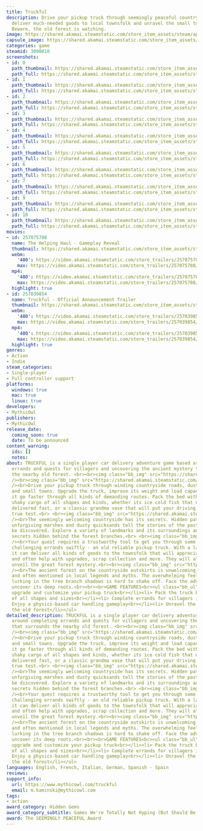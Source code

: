 ```yaml
---
title: Truckful
description: Drive your pickup truck through seemingly peaceful countryside valleys,
  deliver much-needed goods to local townsfolk and unravel the small town mystery.
  Beware, the old forest is watching.
image: https://shared.akamai.steamstatic.com/store_item_assets/steam/apps/3090810/header.jpg?t=1732267316
capsule_image: https://shared.akamai.steamstatic.com/store_item_assets/steam/apps/3090810/capsule_231x87.jpg?t=1732267316
categories: game
steamid: 3090810
screenshots:
- id: 0
  path_thumbnail: https://shared.akamai.steamstatic.com/store_item_assets/steam/apps/3090810/ss_138ae09e5be848c87943ce04a434d83d0cff57f4.600x338.jpg?t=1732267316
  path_full: https://shared.akamai.steamstatic.com/store_item_assets/steam/apps/3090810/ss_138ae09e5be848c87943ce04a434d83d0cff57f4.1920x1080.jpg?t=1732267316
- id: 1
  path_thumbnail: https://shared.akamai.steamstatic.com/store_item_assets/steam/apps/3090810/ss_e83d82e09968c5285c5b4a5c7f63496373193b47.600x338.jpg?t=1732267316
  path_full: https://shared.akamai.steamstatic.com/store_item_assets/steam/apps/3090810/ss_e83d82e09968c5285c5b4a5c7f63496373193b47.1920x1080.jpg?t=1732267316
- id: 2
  path_thumbnail: https://shared.akamai.steamstatic.com/store_item_assets/steam/apps/3090810/ss_013d98543c3b10590199164ba8190798b3dd276c.600x338.jpg?t=1732267316
  path_full: https://shared.akamai.steamstatic.com/store_item_assets/steam/apps/3090810/ss_013d98543c3b10590199164ba8190798b3dd276c.1920x1080.jpg?t=1732267316
- id: 3
  path_thumbnail: https://shared.akamai.steamstatic.com/store_item_assets/steam/apps/3090810/ss_1a2b3b20731247cd5413ed52b69ece73ef5ae013.600x338.jpg?t=1732267316
  path_full: https://shared.akamai.steamstatic.com/store_item_assets/steam/apps/3090810/ss_1a2b3b20731247cd5413ed52b69ece73ef5ae013.1920x1080.jpg?t=1732267316
- id: 4
  path_thumbnail: https://shared.akamai.steamstatic.com/store_item_assets/steam/apps/3090810/ss_0e123a6055b053253a9ca640d7022de935ca7767.600x338.jpg?t=1732267316
  path_full: https://shared.akamai.steamstatic.com/store_item_assets/steam/apps/3090810/ss_0e123a6055b053253a9ca640d7022de935ca7767.1920x1080.jpg?t=1732267316
- id: 5
  path_thumbnail: https://shared.akamai.steamstatic.com/store_item_assets/steam/apps/3090810/ss_85be6a9344be3273fe39c50c9fe9ded6bd0793b6.600x338.jpg?t=1732267316
  path_full: https://shared.akamai.steamstatic.com/store_item_assets/steam/apps/3090810/ss_85be6a9344be3273fe39c50c9fe9ded6bd0793b6.1920x1080.jpg?t=1732267316
- id: 6
  path_thumbnail: https://shared.akamai.steamstatic.com/store_item_assets/steam/apps/3090810/ss_fd6b3f313d5d7a506c81020894dbe2234251ea26.600x338.jpg?t=1732267316
  path_full: https://shared.akamai.steamstatic.com/store_item_assets/steam/apps/3090810/ss_fd6b3f313d5d7a506c81020894dbe2234251ea26.1920x1080.jpg?t=1732267316
- id: 7
  path_thumbnail: https://shared.akamai.steamstatic.com/store_item_assets/steam/apps/3090810/ss_47eb810fb5eaf8faaa816c1d764d549b96de228e.600x338.jpg?t=1732267316
  path_full: https://shared.akamai.steamstatic.com/store_item_assets/steam/apps/3090810/ss_47eb810fb5eaf8faaa816c1d764d549b96de228e.1920x1080.jpg?t=1732267316
- id: 9
  path_thumbnail: https://shared.akamai.steamstatic.com/store_item_assets/steam/apps/3090810/ss_182c2cd6491d10fd9ca6534bacd88b5cfd1d92bf.600x338.jpg?t=1732267316
  path_full: https://shared.akamai.steamstatic.com/store_item_assets/steam/apps/3090810/ss_182c2cd6491d10fd9ca6534bacd88b5cfd1d92bf.1920x1080.jpg?t=1732267316
- id: 10
  path_thumbnail: https://shared.akamai.steamstatic.com/store_item_assets/steam/apps/3090810/ss_698fb44bec6ee7fa29c6f3aa3681e860fb99f506.600x338.jpg?t=1732267316
  path_full: https://shared.akamai.steamstatic.com/store_item_assets/steam/apps/3090810/ss_698fb44bec6ee7fa29c6f3aa3681e860fb99f506.1920x1080.jpg?t=1732267316
movies:
- id: 257075788
  name: The Helping Haul - Gameplay Reveal
  thumbnail: https://shared.akamai.steamstatic.com/store_item_assets/steam/apps/257075788/d28c9623bf2c77239f57a95540896b6cffe2e655/movie_600x337.jpg?t=1732267309
  webm:
    '480': https://video.akamai.steamstatic.com/store_trailers/257075788/movie480_vp9.webm?t=1732267309
    max: https://video.akamai.steamstatic.com/store_trailers/257075788/movie_max_vp9.webm?t=1732267309
  mp4:
    '480': https://video.akamai.steamstatic.com/store_trailers/257075788/movie480.mp4?t=1732267309
    max: https://video.akamai.steamstatic.com/store_trailers/257075788/movie_max.mp4?t=1732267309
  highlight: true
- id: 257039854
  name: Truckful - Official Announcement Trailer
  thumbnail: https://shared.akamai.steamstatic.com/store_item_assets/steam/apps/257039854/movie.293x165.jpg?t=1721744274
  webm:
    '480': https://video.akamai.steamstatic.com/store_trailers/257039854/movie480_vp9.webm?t=1721744274
    max: https://video.akamai.steamstatic.com/store_trailers/257039854/movie_max_vp9.webm?t=1721744274
  mp4:
    '480': https://video.akamai.steamstatic.com/store_trailers/257039854/movie480.mp4?t=1721744274
    max: https://video.akamai.steamstatic.com/store_trailers/257039854/movie_max.mp4?t=1721744274
  highlight: true
genres:
- Action
- Indie
steam_categories:
- Single-player
- Full controller support
platforms:
  windows: true
  mac: true
  linux: true
developers:
- MythicOwl
publishers:
- MythicOwl
release_date:
  coming_soon: true
  date: To be announced
content_warning:
  ids: []
  notes:
about: TRUCKFUL is a single player car delivery adventure game based around completing
  errands and quests for villagers and uncovering the ancient mystery that surrounds
  the nearby old forest. <br><br><img class="bb_img" src="https://shared.akamai.steamstatic.com/store_item_assets/steam/apps/3090810/extras/Truckful_-_Key_Art_-_FullHD.png?t=1732267316"
  /><br><img class="bb_img" src="https://shared.akamai.steamstatic.com/store_item_assets/steam/apps/3090810/extras/Drive,_upgrade_and_pack_your_truck.png?t=1732267316"
  /><br>Drive your pickup truck through winding countryside roads, dusty lowlands
  and small towns. Upgrade the truck, improve its weight and load capacity to make
  it go faster through all kinds of demanding routes. Pack the bed with fragile &amp;
  shaky cargo of all shapes and kinds, whether its ice cold fish that needs to be
  delivered fast, or a classic grandma vase that will put your driving skills to the
  true test.<br> <br><img class="bb_img" src="https://shared.akamai.steamstatic.com/store_item_assets/steam/apps/3090810/extras/Explore_the_strange_countryside.png?t=1732267316"
  /><br>The seemingly welcoming countryside has its secrets. Hidden paths, misty wetlands,
  unforgiving marshes and dusty quicksands tell the stories of the past, waiting to
  be discovered. Explore a variety of landmarks and its surroundings and discover
  secrets hidden behind the forest branches.<br> <br><img class="bb_img" src="https://shared.akamai.steamstatic.com/store_item_assets/steam/apps/3090810/extras/Deliver_the_goods_to_townspeople.png?t=1732267316"
  /><br>Your quest requires a trustworthy tool to get you through some of the most
  challenging errands swiftly - an old reliable pickup truck. With a large cargo bed,
  it can deliver all kinds of goods to the townsfolk that will appreciate your work
  and often help with upgrades, scrap collection and more. They will also help you
  unveil the great forest mystery.<br><br><img class="bb_img" src="https://shared.akamai.steamstatic.com/store_item_assets/steam/apps/3090810/extras/Beware_of_the_ancient_forest.png?t=1732267316"
  /><br>The ancient forest on the countryside outskirts is unwelcoming to visitors
  and often mentioned in local legends and myths. The overwhelming feeling of something
  lurking in the tree branch shadows is hard to shake off. Face the adversity and
  uncover its deep roots.<br><br><br>GAME FEATURES<br><ul class="bb_ul"><li> Drive,
  upgrade and customize your pickup truck<br></li><li> Pack the truck bed with cargo
  of all shapes and sizes<br></li><li> Complete errands for villagers in need<br></li><li>
  Enjoy a physics-based car handling gameplay<br></li><li> Unravel the mystery of
  the old forest</li></ul>
detailed_description: TRUCKFUL is a single player car delivery adventure game based
  around completing errands and quests for villagers and uncovering the ancient mystery
  that surrounds the nearby old forest. <br><br><img class="bb_img" src="https://shared.akamai.steamstatic.com/store_item_assets/steam/apps/3090810/extras/Truckful_-_Key_Art_-_FullHD.png?t=1732267316"
  /><br><img class="bb_img" src="https://shared.akamai.steamstatic.com/store_item_assets/steam/apps/3090810/extras/Drive,_upgrade_and_pack_your_truck.png?t=1732267316"
  /><br>Drive your pickup truck through winding countryside roads, dusty lowlands
  and small towns. Upgrade the truck, improve its weight and load capacity to make
  it go faster through all kinds of demanding routes. Pack the bed with fragile &amp;
  shaky cargo of all shapes and kinds, whether its ice cold fish that needs to be
  delivered fast, or a classic grandma vase that will put your driving skills to the
  true test.<br> <br><img class="bb_img" src="https://shared.akamai.steamstatic.com/store_item_assets/steam/apps/3090810/extras/Explore_the_strange_countryside.png?t=1732267316"
  /><br>The seemingly welcoming countryside has its secrets. Hidden paths, misty wetlands,
  unforgiving marshes and dusty quicksands tell the stories of the past, waiting to
  be discovered. Explore a variety of landmarks and its surroundings and discover
  secrets hidden behind the forest branches.<br> <br><img class="bb_img" src="https://shared.akamai.steamstatic.com/store_item_assets/steam/apps/3090810/extras/Deliver_the_goods_to_townspeople.png?t=1732267316"
  /><br>Your quest requires a trustworthy tool to get you through some of the most
  challenging errands swiftly - an old reliable pickup truck. With a large cargo bed,
  it can deliver all kinds of goods to the townsfolk that will appreciate your work
  and often help with upgrades, scrap collection and more. They will also help you
  unveil the great forest mystery.<br><br><img class="bb_img" src="https://shared.akamai.steamstatic.com/store_item_assets/steam/apps/3090810/extras/Beware_of_the_ancient_forest.png?t=1732267316"
  /><br>The ancient forest on the countryside outskirts is unwelcoming to visitors
  and often mentioned in local legends and myths. The overwhelming feeling of something
  lurking in the tree branch shadows is hard to shake off. Face the adversity and
  uncover its deep roots.<br><br><br>GAME FEATURES<br><ul class="bb_ul"><li> Drive,
  upgrade and customize your pickup truck<br></li><li> Pack the truck bed with cargo
  of all shapes and sizes<br></li><li> Complete errands for villagers in need<br></li><li>
  Enjoy a physics-based car handling gameplay<br></li><li> Unravel the mystery of
  the old forest</li></ul>
languages: English, French, Italian, German, Spanish - Spain
reviews:
support_info:
  url: https://www.mythicowl.com/truckful
  email: m.kaminski@mythicowl.com
tags:
- action
award_category: Hidden Gems
award_category_subtitle: Games We're Totally Not Hyping (But Should Be)
award: The SEEMINGLY PEACEFUL Award
---
```


